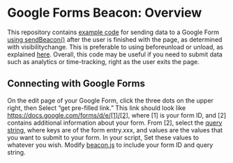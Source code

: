 # Google Forms Beacon: Overview
This repository contains [example code](beacon.js) for sending data to a Google Form [using sendBeacon()](https://developer.mozilla.org/en-US/docs/Web/API/Navigator/sendBeacon) after the user is finished with the page, as determined with visibilitychange. This is preferable to using beforeunload or unload, as explained [here](https://www.igvita.com/2015/11/20/dont-lose-user-and-app-state-use-page-visibility/). Overall, this code may be useful if you need to submit data such as analytics or time-tracking, right as the user exits the page.

## Connecting with Google Forms
On the edit page of your Google Form, click the three dots on the upper right, then Select “get pre-filled link.” This link should look like https://docs.google.com/forms/d/e/[1]/[2], where [1] is your form ID, and [2] contains additional information about your form. From [2], select the [query string](https://en.wikipedia.org/wiki/Query_string), where keys are of the form entry.xxx, and values are the values that you want to submit to your form. In your script, Set these values to whatever you wish. Modify [beacon.js](beacon.js) to include your form ID and query string.
